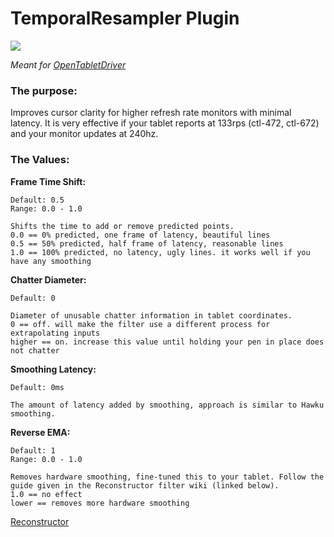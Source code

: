 # TemporalResampler Plugin

[![](https://img.shields.io/github/downloads/shmkle/TemporalResampler/total.svg)](https://github.com/shmkle/TemporalResampler/releases/latest)

*Meant for [OpenTabletDriver](https://github.com/OpenTabletDriver/OpenTabletDriver)*


### The purpose:
Improves cursor clarity for higher refresh rate monitors with minimal latency. It is very effective if your tablet reports at 133rps (ctl-472, ctl-672) and your monitor updates at 240hz.

### The Values:

**Frame Time Shift:**
    
    Default: 0.5
    Range: 0.0 - 1.0

    Shifts the time to add or remove predicted points.
    0.0 == 0% predicted, one frame of latency, beautiful lines
    0.5 == 50% predicted, half frame of latency, reasonable lines
    1.0 == 100% predicted, no latency, ugly lines. it works well if you have any smoothing


**Chatter Diameter:** 

    Default: 0
    
    Diameter of unusable chatter information in tablet coordinates.
    0 == off. will make the filter use a different process for extrapolating inputs
    higher == on. increase this value until holding your pen in place does not chatter


**Smoothing Latency:** 

    Default: 0ms

    The amount of latency added by smoothing, approach is similar to Hawku smoothing.

    
**Reverse EMA:** 

    Default: 1
    Range: 0.0 - 1.0
    
    Removes hardware smoothing, fine-tuned this to your tablet. Follow the guide given in the Reconstructor filter wiki (linked below). 
    1.0 == no effect
    lower == removes more hardware smoothing


[Reconstructor](https://github.com/X9VoiD/VoiDPlugins/wiki/Reconstructor)
